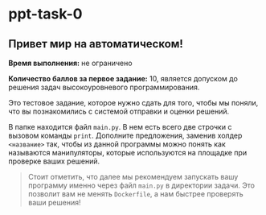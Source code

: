 # ppt-task-0
## Привет мир на автоматическом!
 
**Время выполнения:** не ограничено

**Количество баллов за первое задание:** 10, является допуском до решения задач высокоуровневого программирования.
 
Это тестовое задание, которое нужно сдать для того, чтобы мы поняли, что вы познакомились с системой отправки и оценки решений.
 
В папке находится файл `main.py`. В нем есть всего две строчки с вызовом команды `print`. Дополните предложения, заменив холдер `<название>` так, чтобы из данной программы можно понять как называются манипуляторы, которые используются на площадке при проверке ваших решений.
 
> Стоит отметить, что далее мы рекомендуем запускать вашу программу именно через файл `main.py` в директории задачи. Это позволит вам не менять `Dockerfile`, а нам быстрее проверять ваши решения!